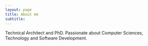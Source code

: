 ```yaml
---
layout: page
title: About me
subtitle:
---
```


Technical Architect and PhD. Passionate about Computer Sciences, Technology and Software Development.

